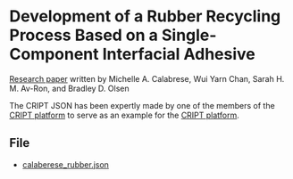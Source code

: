 # Development of a Rubber Recycling Process Based on a Single-Component Interfacial Adhesive

[Research paper](https://pubs.acs.org/doi/abs/10.1021/acsapm.0c01343) written by 
Michelle A. Calabrese, Wui Yarn Chan, Sarah H. M. Av-Ron, and Bradley D. Olsen

The CRIPT JSON has been expertly made by one of the members of the [CRIPT platform](https://criptapp.org/) 
to serve as an example for the [CRIPT platform](https://criptapp.org).

## File

* [calaberese_rubber.json](./JSON/calaberese_rubber.json) 
